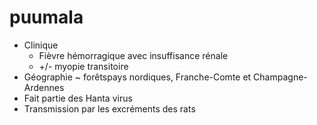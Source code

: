 # puumala



- Clinique 
    - Fièvre hémorragique avec insuffisance rénale 
    - +/- myopie transitoire 
- Géographie ~ forêtspays nordiques, Franche-Comte et Champagne-Ardennes 
- Fait partie des Hanta virus 
- Transmission par les excréments des rats 

